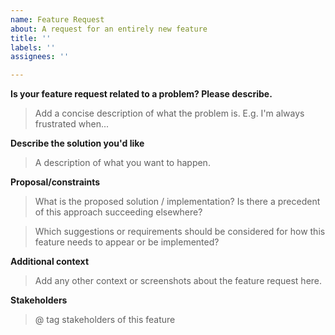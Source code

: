 ```yaml
---
name: Feature Request
about: A request for an entirely new feature
title: ''
labels: ''
assignees: ''

---
```


**Is your feature request related to a problem? Please describe.**

> Add a concise description of what the problem is. E.g. I'm always frustrated when...

**Describe the solution you'd like**

> A description of what you want to happen.

**Proposal/constraints**

> What is the proposed solution / implementation? Is there a precedent of this approach succeeding elsewhere?

> Which suggestions or requirements should be considered for how this feature needs to appear or be implemented?

**Additional context**

> Add any other context or screenshots about the feature request here.


**Stakeholders**
> @ tag stakeholders of this feature
